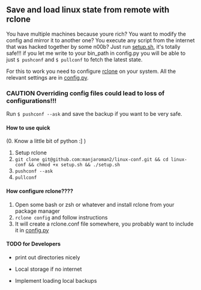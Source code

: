 ## Save and load linux state from remote with rclone 

You have multiple machines because youre rich? You want to modify the config and mirror it to another one? You execute any script from the internet that was hacked together by some n00b? Just run [setup.sh](setup.sh), it's totally safe!!! if you let me write to your bin_path in config.py you will be able to just `$ pushconf` and `$ pullconf` to fetch the latest state. 

For this to work you need to configure [rclone](https://rclone.org/) on your system. All the relevant settings are in [config.py](config.py). 

### CAUTION Overriding config files could lead to loss of configurations!!!

Run `$ pushconf --ask` and save the backup if you want to be very safe. 

#### How to use quick

(0. Know a little bit of python :] ) 
1. Setup rclone 
2. `git clone git@github.com:manjaroman2/linux-conf.git && cd linux-conf && chmod +x setup.sh && ./setup.sh`
3. `pushconf --ask`
4. `pullconf`

#### How configure rclone???? 
1. Open some bash or zsh or whatever and install rclone from your package manager
2. `rclone config` and follow instructions
3. It will create a rclone.conf file somewhere, you probably want to include it in [config.py](config.py)

#### TODO for Developers

* print out directories nicely 
* Local storage if no internet

* Implement loading local backups 
